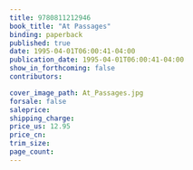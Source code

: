 ```yaml
---
title: 9780811212946
book_title: "At Passages"
binding: paperback
published: true
date: 1995-04-01T06:00:41-04:00
publication_date: 1995-04-01T06:00:41-04:00
show_in_forthcoming: false
contributors:

cover_image_path: At_Passages.jpg
forsale: false
saleprice:
shipping_charge:
price_us: 12.95
price_cn:
trim_size:
page_count:
---
```


